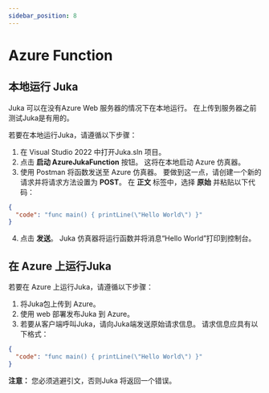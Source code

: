 ```yaml
---
sidebar_position: 8
---
```


# Azure Function

## 本地运行 Juka

Juka 可以在没有Azure Web 服务器的情况下在本地运行。 在上传到服务器之前测试Juka是有用的。

若要在本地运行Juka，请遵循以下步骤：

1. 在 Visual Studio 2022 中打开Juka.sln 项目。
2. 点击 **启动 AzureJukaFunction** 按钮。 这将在本地启动 Azure 仿真器。
3. 使用 Postman 将函数发送至 Azure 仿真器。 要做到这一点，请创建一个新的请求并将请求方法设置为 **POST**。 在 **正文** 标签中，选择 **原始** 并粘贴以下代码：

```json
{
  "code": "func main() { printLine(\"Hello World\") }"
}
```

4. 点击 **发送**。 Juka 仿真器将运行函数并将消息“Hello World”打印到控制台。

## 在 Azure 上运行Juka

若要在 Azure 上运行Juka，请遵循以下步骤：

1. 将Juka包上传到 Azure。
2. 使用 web 部署发布Juka 到 Azure。
3. 若要从客户端呼叫Juka，请向Juka端发送原始请求信息。 请求信息应具有以下格式：

```json
{
  "code": "func main() { printLine(\"Hello World\") }"
}
```

**注意：** 您必须逃避引文，否则Juka 将返回一个错误。